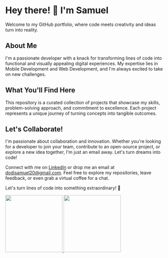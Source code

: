 # Hey there! 👋 I'm Samuel

Welcome to my GitHub portfolio, where code meets creativity and ideas turn into reality.

## About Me

I'm a passionate developer with a knack for transforming lines of code into functional and visually appealing digital experiences. My expertise lies in Mobile Development and Web Development, and I'm always excited to take on new challenges.

## What You'll Find Here

This repository is a curated collection of projects that showcase my skills, problem-solving approach, and commitment to excellence. Each project represents a unique journey of turning concepts into tangible outcomes.

## Let's Collaborate!

I'm passionate about collaboration and innovation. Whether you're looking for a developer to join your team, contribute to an open-source project, or explore a new idea together, I'm just an email away. Let's turn dreams into code!

Connect with me on [LinkedIn](https://www.linkedin.com/in/samuelsntr/) or drop me an email at dodisamuel20@gmail.com. Feel free to explore my repositories, leave feedback, or even grab a virtual coffee for a chat.

Let's turn lines of code into something extraordinary! 🚀



<p align="left">
<a href="https://github.com/samuelsntr">
  <img height="180em" src="https://github-readme-stats-eight-theta.vercel.app/api?username=gilangadhan&show_icons=true&theme=algolia&include_all_commits=true&count_private=true"/>
  <img height="180em" src="https://github-readme-stats-eight-theta.vercel.app/api/top-langs/?username=gilangadhan&layout=compact&langs_count=8&theme=algolia"/>
</a>
</p>
